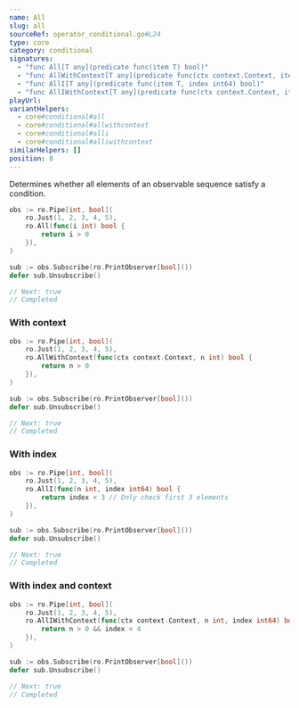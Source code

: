 ```yaml
---
name: All
slug: all
sourceRef: operator_conditional.go#L24
type: core
category: conditional
signatures:
  - "func All[T any](predicate func(item T) bool)"
  - "func AllWithContext[T any](predicate func(ctx context.Context, item T) bool)"
  - "func AllI[T any](predicate func(item T, index int64) bool)"
  - "func AllIWithContext[T any](predicate func(ctx context.Context, item T, index int64) bool)"
playUrl:
variantHelpers:
  - core#conditional#all
  - core#conditional#allwithcontext
  - core#conditional#alli
  - core#conditional#alliwithcontext
similarHelpers: []
position: 0
---
```


Determines whether all elements of an observable sequence satisfy a condition.

```go
obs := ro.Pipe[int, bool](
    ro.Just(1, 2, 3, 4, 5),
    ro.All(func(i int) bool {
        return i > 0
    }),
)

sub := obs.Subscribe(ro.PrintObserver[bool]())
defer sub.Unsubscribe()

// Next: true
// Completed
```

### With context

```go
obs := ro.Pipe[int, bool](
    ro.Just(1, 2, 3, 4, 5),
    ro.AllWithContext(func(ctx context.Context, n int) bool {
        return n > 0
    }),
)

sub := obs.Subscribe(ro.PrintObserver[bool]())
defer sub.Unsubscribe()

// Next: true
// Completed
```

### With index

```go
obs := ro.Pipe[int, bool](
    ro.Just(1, 2, 3, 4, 5),
    ro.AllI(func(n int, index int64) bool {
        return index < 3 // Only check first 3 elements
    }),
)

sub := obs.Subscribe(ro.PrintObserver[bool]())
defer sub.Unsubscribe()

// Next: true
// Completed
```

### With index and context

```go
obs := ro.Pipe[int, bool](
    ro.Just(1, 2, 3, 4, 5),
    ro.AllIWithContext(func(ctx context.Context, n int, index int64) bool {
        return n > 0 && index < 4
    }),
)

sub := obs.Subscribe(ro.PrintObserver[bool]())
defer sub.Unsubscribe()

// Next: true
// Completed
```